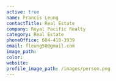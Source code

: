```yaml
---
active: true
name: Francis Leung
contactTitle: Real Estate
company: Royal Pacific Realty
category: Real Estate
phoneOffice: 604-418-3939
email: fleung50@gmail.com
image_path:
color:
website:
profile_image_path: /images/person.png
---
```



